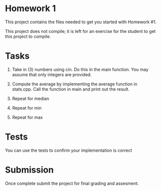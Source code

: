 # Homework 1

This project contains the files needed to get you started
with Homework #1. 

This project does not compile; it is left for an
exercise for the student to get this project to compile. 

# Tasks

1. Take in (3) numbers using cin. Do this in the main function. You may assume that only integers are provided. 

2. Compute the average by implementing the average function in stats.cpp. Call the function in main and print out the result. 

3. Repeat for median

4. Repeat for min 

5. Repeat for max

# Tests

You can use the tests to confirm your implementation is correct

# Submission
Once complete submit the project for final grading and assesment. 
